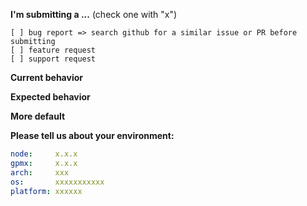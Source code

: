 **I'm submitting a ...**  (check one with "x")
```
[ ] bug report => search github for a similar issue or PR before submitting
[ ] feature request
[ ] support request
```

**Current behavior**
<!-- Describe how the bug manifests. -->

**Expected behavior**
<!-- Describe what the behavior would be without the bug. -->

**More default**
<!-- Please tell us more detail info, like error or -->

**Please tell us about your environment:**
<!-- You can run [gpmx runtime] then get this info -->

```yaml
node:     x.x.x
gpmx:     x.x.x
arch:     xxx
os:       xxxxxxxxxxx
platform: xxxxxx
```
